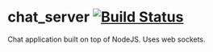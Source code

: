 # chat_server [![Build Status](https://travis-ci.org/yeskunall/chat_server.svg?branch=master)](https://travis-ci.org/yeskunall/chat_server)

Chat application built on top of NodeJS. Uses web sockets.
